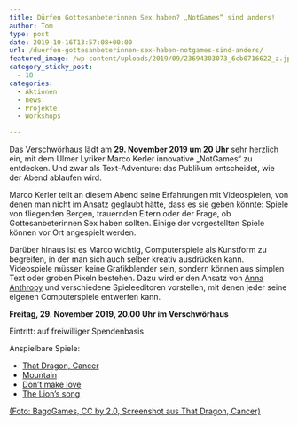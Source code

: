 ```yaml
---
title: Dürfen Gottesanbeterinnen Sex haben? „NotGames“ sind anders!
author: Tom
type: post
date: 2019-10-16T13:57:08+00:00
url: /duerfen-gottesanbeterinnen-sex-haben-notgames-sind-anders/
featured_image: /wp-content/uploads/2019/09/23694303073_6cb0716622_z.jpg
category_sticky_post:
  - 18
categories:
  - Aktionen
  - news
  - Projekte
  - Workshops

---
```

Das Verschwörhaus lädt am **29. November 2019 um 20 Uhr** sehr herzlich ein, mit dem Ulmer Lyriker Marco Kerler innovative &#8222;NotGames&#8220; zu entdecken. Und zwar als Text-Adventure: das Publikum entscheidet, wie der Abend ablaufen wird.

Marco Kerler teilt an diesem Abend seine Erfahrungen mit Videospielen, von denen man nicht im Ansatz geglaubt hätte, dass es sie geben könnte: Spiele von fliegenden Bergen, trauernden Eltern oder der Frage, ob Gottesanbeterinnen Sex haben sollten. Einige der vorgestellten Spiele können vor Ort angespielt werden.

Darüber hinaus ist es Marco wichtig, Computerspiele als Kunstform zu begreifen, in der man sich auch selber kreativ ausdrücken kann. Videospiele müssen keine Grafikblender sein, sondern können aus simplen Text oder groben Pixeln bestehen. Dazu wird er den Ansatz von [Anna Anthropy][1] und verschiedene Spieleeditoren vorstellen, mit denen jeder seine eigenen Computerspiele entwerfen kann.

**Freitag, 29. November 2019, 20.00 Uhr im Verschwörhaus**

Eintritt: auf freiwilliger Spendenbasis

Anspielbare Spiele:

  * [That Dragon, Cancer][2]
  * [Mountain][3]
  * [Don&#8217;t make love][4]
  * [The Lion&#8217;s song][5]

[(Foto: BagoGames, CC by 2.0, Screenshot aus That Dragon, Cancer)][6]

 [1]: https://books.google.de/books?id=nc3GRXqgPZ8C&printsec=frontcover&hl=cs&source=gbs_ge_summary_r&cad=0#v=onepage&q&f=false
 [2]: https://store.steampowered.com/app/419460/That_Dragon_Cancer/?fbclid=IwAR2UVFMWx0eA2F6PHWlM9o4pDMJMB_j2qoexcjy7GjRpf_tbVSNU95Tyhws
 [3]: https://davidoreilly.itch.io/mountain?fbclid=IwAR2BKQYiex2XD5tJWCt3iK5J8eDjaAV1qv2IFxO9_sj_mLf7NJ-Fiq4StE0
 [4]: https://maggese.itch.io/dont-make-love?fbclid=IwAR0qt6kEFRYplHWVa0ixHtWAFdoO2_RUjDBHAHc2XIg7WiFfsnpcoBookAk
 [5]: https://www.gog.com/game/the_lions_song?fbclid=IwAR1S2MPzHl1teVE7ZwOlxIW6gBdj6Axp51t1DoLV9lO9PIN8PBVrGQvqeb4
 [6]: https://creativecommons.org/licenses/by/2.0/